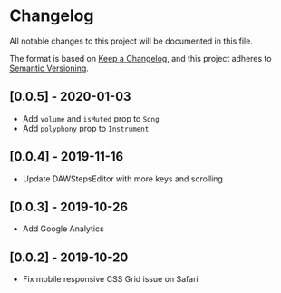 # Changelog

All notable changes to this project will be documented in this file.

The format is based on [Keep a Changelog](https://keepachangelog.com/en/1.0.0/),
and this project adheres to [Semantic Versioning](https://semver.org/spec/v2.0.0.html).

## [0.0.5] - 2020-01-03

- Add `volume` and `isMuted` prop to `Song`
- Add `polyphony` prop to `Instrument`

## [0.0.4] - 2019-11-16

- Update DAWStepsEditor with more keys and scrolling

## [0.0.3] - 2019-10-26

- Add Google Analytics

## [0.0.2] - 2019-10-20

- Fix mobile responsive CSS Grid issue on Safari

